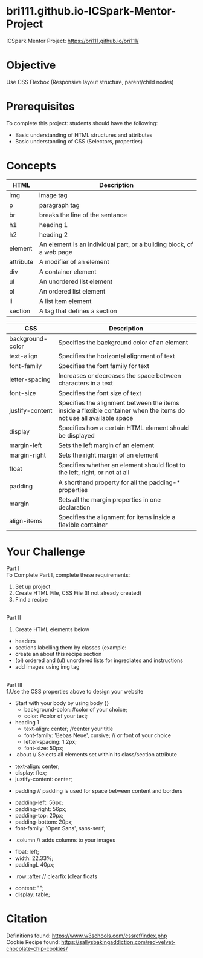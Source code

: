 # bri111.github.io-ICSpark-Mentor-Project


ICSpark Mentor Project: https://bri111.github.io/bri111/

# Objective
Use CSS Flexbox (Responsive layout structure, parent/child nodes)

# Prerequisites
To complete this project: students should have the following:
- Basic understanding of HTML structures and attributes
- Basic understanding of CSS (Selectors, properties)

# Concepts
| HTML | Description |
| --- | --- |
| img | image tag |
| p | paragraph tag |
| br | breaks the line of the sentance |
| h1 | heading 1 |
| h2 | heading 2 |
| element | An element is an individual part, or a building block, of a web page |
| attribute | A modifier of an element |
| div | A container element |
| ul | An unordered list element |
| ol | An ordered list element |
| li | A list item element |
| section | A tag that defines a section |


| CSS | Description |
| --- | --- |
| background-color | Specifies the background color of an element |
| text-align | Specifies the horizontal alignment of text |
| font-family | Specifies the font family for text |
| letter-spacing | Increases or decreases the space between characters in a text |
| font-size | Specifies the font size of text |
| justify-content | Specifies the alignment between the items inside a flexible container when the items do not use all available space |
| display | Specifies how a certain HTML element should be displayed |
| margin-left | Sets the left margin of an element |
| margin-right | Sets the right margin of an element |
| float | Specifies whether an element should float to the left, right, or not at all |
| padding | A shorthand property for all the padding-* properties |
| margin | Sets all the margin properties in one declaration |
| align-items | Specifies the alignment for items inside a flexible container |

# Your Challenge
Part I 
<br>To Complete Part I, complete these requirements:
1. Set up project
2. Create HTML File, CSS File (If not already created)
3. Find a recipe

<br>Part II
1. Create HTML elements below
* headers
* sections labelling them by classes (example: <section class="about">
* create an about this recipe section
* (ol) ordered and (ul) unordered lists for ingrediates and instructions
* add images using img tag

<br>Part III
<br>
1.Use the CSS properties above to design your website
* Start with your body by using body {}
  - background-color: #color of your choice;
  - color: #color of your text;
* heading 1
  - text-align: center; //center your title
  - font-family: 'Bebas Neue', cursive; // or font of your choice
  - letter-spacing: 1.2px;
  - font-size: 50px;
 * .about // Selects all elements set within its class/section attribute
  - text-align: center;
  - display: flex;
  - justify-content: center;
 * padding // padding is used for space between content and borders
  - padding-left: 56px;
  - padding-right: 56px;
  - padding-top: 20px;
  - padding-bottom: 20px;
  - font-family: 'Open Sans', sans-serif;
 * .column // adds columns to your images
  - float: left;
  - width: 22.33%;
  - paddingL 40px;
  * .row::after // clearfix (clear floats
  - content: "";
  - display: table;
  

# Citation
Definitions found: https://www.w3schools.com/cssref/index.php
<br>Cookie Recipe found: https://sallysbakingaddiction.com/red-velvet-chocolate-chip-cookies/
